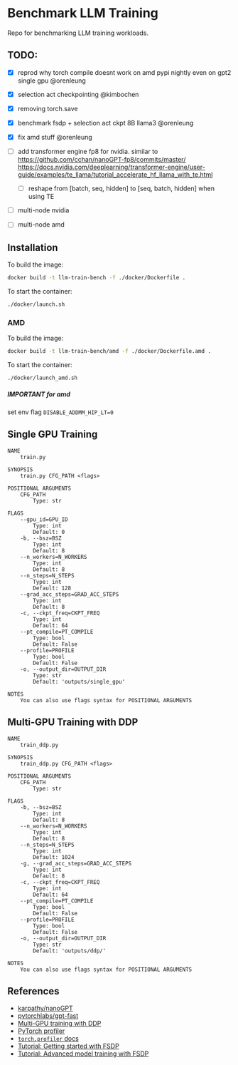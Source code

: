 # Benchmark LLM Training

Repo for benchmarking LLM training workloads.

## TODO: 
- [x] reprod why torch compile doesnt work on amd pypi nightly even on gpt2 single gpu @orenleung
- [x] selection act checkpointing @kimbochen
- [x] removing torch.save 
- [x] benchmark fsdp + selection act ckpt 8B llama3 @orenleung
- [x] fix amd stuff @orenleung
- [ ] add transformer engine fp8 for nvidia. similar to https://github.com/cchan/nanoGPT-fp8/commits/master/ https://docs.nvidia.com/deeplearning/transformer-engine/user-guide/examples/te_llama/tutorial_accelerate_hf_llama_with_te.html
   - [ ] reshape from [batch, seq, hidden] to [seq, batch, hidden] when using TE

- [ ] multi-node nvidia
- [ ] multi-node amd


## Installation

To build the image:
```bash
docker build -t llm-train-bench -f ./docker/Dockerfile .
```

To start the container:
```bash
./docker/launch.sh
```
### AMD
To build the image:
```bash
docker build -t llm-train-bench/amd -f ./docker/Dockerfile.amd .
```

To start the container:
```bash
./docker/launch_amd.sh
```

##### IMPORTANT for amd
set env flag `DISABLE_ADDMM_HIP_LT=0`


## Single GPU Training

```
NAME
    train.py

SYNOPSIS
    train.py CFG_PATH <flags>

POSITIONAL ARGUMENTS
    CFG_PATH
        Type: str

FLAGS
    --gpu_id=GPU_ID
        Type: int
        Default: 0
    -b, --bsz=BSZ
        Type: int
        Default: 8
    --n_workers=N_WORKERS
        Type: int
        Default: 8
    --n_steps=N_STEPS
        Type: int
        Default: 128
    --grad_acc_steps=GRAD_ACC_STEPS
        Type: int
        Default: 8
    -c, --ckpt_freq=CKPT_FREQ
        Type: int
        Default: 64
    --pt_compile=PT_COMPILE
        Type: bool
        Default: False
    --profile=PROFILE
        Type: bool
        Default: False
    -o, --output_dir=OUTPUT_DIR
        Type: str
        Default: 'outputs/single_gpu'

NOTES
    You can also use flags syntax for POSITIONAL ARGUMENTS
```


## Multi-GPU Training with DDP

```
NAME
    train_ddp.py

SYNOPSIS
    train_ddp.py CFG_PATH <flags>

POSITIONAL ARGUMENTS
    CFG_PATH
        Type: str

FLAGS
    -b, --bsz=BSZ
        Type: int
        Default: 8
    --n_workers=N_WORKERS
        Type: int
        Default: 8
    --n_steps=N_STEPS
        Type: int
        Default: 1024
    -g, --grad_acc_steps=GRAD_ACC_STEPS
        Type: int
        Default: 8
    -c, --ckpt_freq=CKPT_FREQ
        Type: int
        Default: 64
    --pt_compile=PT_COMPILE
        Type: bool
        Default: False
    --profile=PROFILE
        Type: bool
        Default: False
    -o, --output_dir=OUTPUT_DIR
        Type: str
        Default: 'outputs/ddp/'

NOTES
    You can also use flags syntax for POSITIONAL ARGUMENTS
```


## References

- [karpathy/nanoGPT](https://github.com/karpathy/nanoGPT)
- [pytorchlabs/gpt-fast](https://github.com/pytorch-labs/gpt-fast/tree/main)
- [Multi-GPU training with DDP](https://pytorch.org/tutorials/beginner/ddp_series_multigpu.html)
- [PyTorch profiler](https://pytorch.org/tutorials/recipes/recipes/profiler_recipe.html)
- [`torch.profiler` docs](https://pytorch.org/docs/stable/profiler.html#torch.profiler.profile)
- [Tutorial: Getting started with FSDP](https://pytorch.org/tutorials/intermediate/FSDP_tutorial.html)
- [Tutorial: Advanced model training with FSDP](https://pytorch.org/tutorials/intermediate/FSDP_adavnced_tutorial.html)
